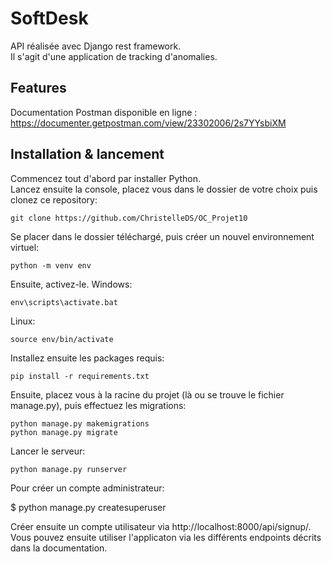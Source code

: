 # SoftDesk
API réalisée avec Django rest framework.  
Il s'agit d'une application de tracking d'anomalies. 

## Features

Documentation Postman disponible en ligne :
https://documenter.getpostman.com/view/23302006/2s7YYsbiXM


## Installation & lancement

Commencez tout d'abord par installer Python.  
Lancez ensuite la console, placez vous dans le dossier de votre choix puis clonez ce repository:
```
git clone https://github.com/ChristelleDS/OC_Projet10
```
Se placer dans le dossier téléchargé, puis créer un nouvel environnement virtuel:
```
python -m venv env
```
Ensuite, activez-le.
Windows:
```
env\scripts\activate.bat
```
Linux:
```
source env/bin/activate
```
Installez ensuite les packages requis:
```
pip install -r requirements.txt
```
Ensuite, placez vous à la racine du projet (là ou se trouve le fichier manage.py), puis effectuez les migrations:
```
python manage.py makemigrations
python manage.py migrate
```
Lancer le serveur: 
```
python manage.py runserver
```

Pour créer un compte administrateur: 

$ python manage.py createsuperuser

Créer ensuite un compte utilisateur via http://localhost:8000/api/signup/. 
Vous pouvez ensuite utiliser l'applicaton via les différents endpoints décrits dans la documentation. 


